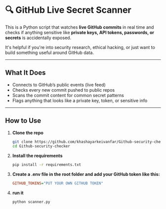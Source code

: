 # 🔍 GitHub Live Secret Scanner

This is a Python script that watches **live GitHub commits** in real time and checks if anything sensitive like **private keys, API tokens, passwords, or secrets** is accidentally exposed.

It's helpful if you're into security research, ethical hacking, or just want to build something useful around GitHub data.

---

##  What It Does

- Connects to GitHub’s public events (live feed)
- Checks every new commit pushed to public repos
- Scans the commit content for common secret patterns
- Flags anything that looks like a private key, token, or sensitive info

---

##  How to Use

1. **Clone the repo**  
   ```bash
   git clone https://github.com/khashayarkeivanfar/Github-security-checker.git
   cd Github-security-checker
   
2. **Install the requirements**  
   ```bash
   pip install -r requirements.txt
   
3. **Create a .env file in the root folder and add your GitHub token like this:**  
   ```ini
   GITHUB_TOKENS="PUT YOUR OWN GITHUB TOKEN"
   
4. **run it**  
   ```bash
   python scanner.py
